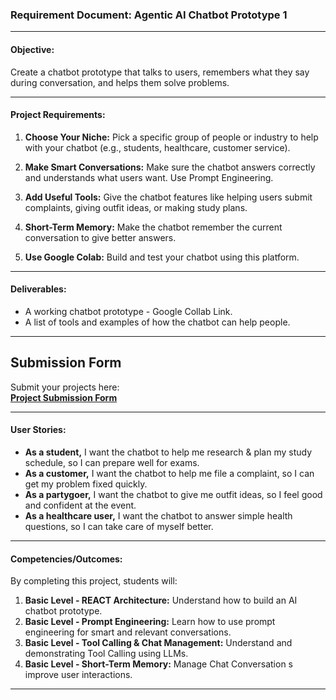 ### **Requirement Document: Agentic AI Chatbot Prototype 1**

---

#### **Objective:**

Create a chatbot prototype that talks to users, remembers what they say during conversation, and helps them solve problems.

---

#### **Project Requirements:**

1. **Choose Your Niche:** Pick a specific group of people or industry to help with your chatbot (e.g., students, healthcare, customer service).

2. **Make Smart Conversations:** Make sure the chatbot answers correctly and understands what users want. Use Prompt Engineering.

3. **Add Useful Tools:** Give the chatbot features like helping users submit complaints, giving outfit ideas, or making study plans.

4. **Short-Term Memory:** Make the chatbot remember the current conversation to give better answers.

5. **Use Google Colab:** Build and test your chatbot using this platform.

---

#### **Deliverables:**

- A working chatbot prototype - Google Collab Link.
- A list of tools and examples of how the chatbot can help people.

---

## **Submission Form**

Submit your projects here:  
[**Project Submission Form**](https://forms.gle/yB6X4TzE2dCVThCj8)

---

#### **User Stories:**

- **As a student,** I want the chatbot to help me research & plan my study schedule, so I can prepare well for exams.
- **As a customer,** I want the chatbot to help me file a complaint, so I can get my problem fixed quickly.
- **As a partygoer,** I want the chatbot to give me outfit ideas, so I feel good and confident at the event.
- **As a healthcare user,** I want the chatbot to answer simple health questions, so I can take care of myself better.

---

#### **Competencies/Outcomes:**

By completing this project, students will:

1. **Basic Level - REACT Architecture:** Understand how to build an AI chatbot prototype.
2. **Basic Level - Prompt Engineering:** Learn how to use prompt engineering for smart and relevant conversations.
3. **Basic Level - Tool Calling & Chat Management:** Understand and demonstrating Tool Calling using LLMs.
4. **Basic Level - Short-Term Memory:** Manage Chat Conversation s improve user interactions.

---

